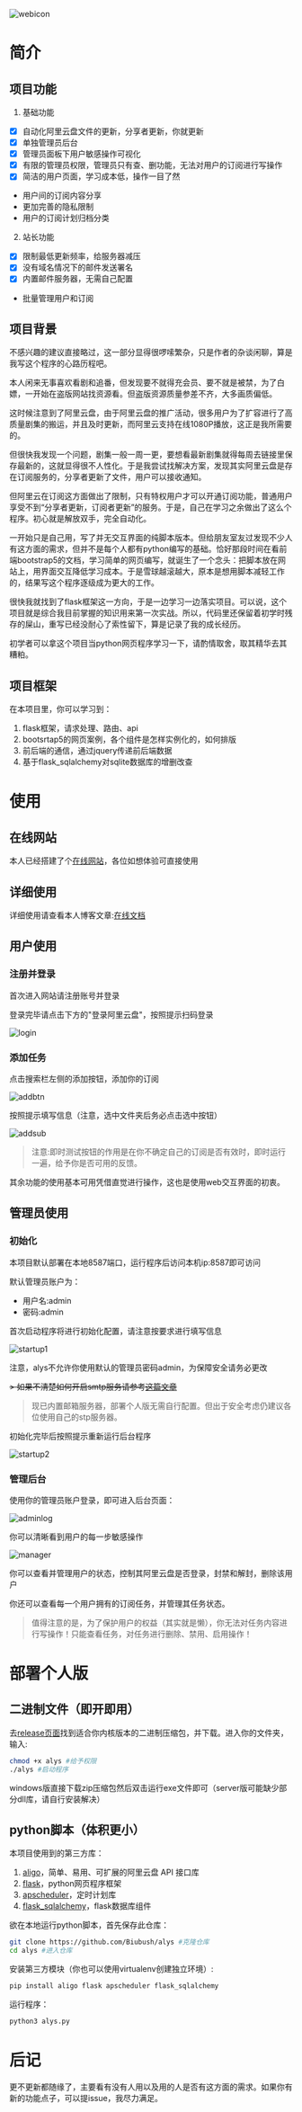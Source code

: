 ![webicon](https://github.com/Biubush/img/raw/main/webicon.png)
# 简介
## 项目功能

1. 基础功能

- [x] 自动化阿里云盘文件的更新，分享者更新，你就更新
- [x] 单独管理员后台
- [x] 管理员面板下用户敏感操作可视化
- [x] 有限的管理员权限，管理员只有查、删功能，无法对用户的订阅进行写操作
- [x] 简洁的用户页面，学习成本低，操作一目了然
- 用户间的订阅内容分享
- 更加完善的隐私限制
- 用户的订阅计划归档分类

2. 站长功能

- [x] 限制最低更新频率，给服务器减压
- [x] 没有域名情况下的邮件发送署名
- [x] 内置邮件服务器，无需自己配置
- 批量管理用户和订阅

## 项目背景

不感兴趣的建议直接略过，这一部分显得很啰嗦繁杂，只是作者的杂谈闲聊，算是我写这个程序的心路历程吧。

本人闲来无事喜欢看剧和追番，但发现要不就得充会员、要不就是被禁，为了白嫖，一开始在盗版网站找资源看。但盗版资源质量参差不齐，大多画质偏低。

这时候注意到了阿里云盘，由于阿里云盘的推广活动，很多用户为了扩容进行了高质量剧集的搬运，并且及时更新，而阿里云支持在线1080P播放，这正是我所需要的。

但很快我发现一个问题，剧集一般一周一更，要想看最新剧集就得每周去链接里保存最新的，这就显得很不人性化。于是我尝试找解决方案，发现其实阿里云盘是存在订阅服务的，分享者更新了文件，用户可以接收通知。

但阿里云在订阅这方面做出了限制，只有特权用户才可以开通订阅功能，普通用户享受不到“分享者更新，订阅者更新”的服务。于是，自己在学习之余做出了这么个程序。初心就是解放双手，完全自动化。

一开始只是自己用，写了并无交互界面的纯脚本版本。但给朋友室友过发现不少人有这方面的需求，但并不是每个人都有python编写的基础。恰好那段时间在看前端bootstrap5的文档，学习简单的网页编写，就诞生了一个念头：把脚本放在网站上，用界面交互降低学习成本。于是雪球越滚越大，原本是想用脚本减轻工作的，结果写这个程序逐级成为更大的工作。

很快我就找到了flask框架这一方向，于是一边学习一边落实项目。可以说，这个项目就是综合我目前掌握的知识用来第一次实战。所以，代码里还保留着初学时残存的屎山，重写已经没耐心了索性留下，算是记录了我的成长经历。

初学者可以拿这个项目当python网页程序学习一下，请酌情取舍，取其精华去其糟粕。

## 项目框架

在本项目里，你可以学习到：
1. flask框架，请求处理、路由、api
2. bootsrtap5的网页案例，各个组件是怎样实例化的，如何排版
3. 前后端的通信，通过jquery传递前后端数据
4. 基于flask_sqlalchemy对sqlite数据库的增删改查

# 使用

## 在线网站
本人已经搭建了个[在线网站](https://alys.biubush.cn)，各位如想体验可直接使用

## 详细使用

详细使用请查看本人博客文章:[在线文档](https://blog.biubush.cn/archives/alys)

## 用户使用

### 注册并登录

首次进入网站请注册账号并登录

登录完毕请点击下方的"登录阿里云盘"，按照提示扫码登录

![login](https://github.com/Biubush/img/raw/main/login.png)

### 添加任务

点击搜索栏左侧的添加按钮，添加你的订阅

![addbtn](https://github.com/Biubush/img/raw/main/addbtn.png)

按照提示填写信息（注意，选中文件夹后务必点击选中按钮）

![addsub](https://github.com/Biubush/img/raw/main/addsub.png)

> 注意:即时测试按钮的作用是在你不确定自己的订阅是否有效时，即时运行一遍，给予你是否可用的反馈。

其余功能的使用基本可用凭借直觉进行操作，这也是使用web交互界面的初衷。

## 管理员使用

### 初始化

本项目默认部署在本地8587端口，运行程序后访问本机ip:8587即可访问

默认管理员账户为：

- 用户名:admin
- 密码:admin

首次启动程序将进行初始化配置，请注意按要求进行填写信息

![startup1](https://github.com/Biubush/img/raw/main/startup1.png)

注意，alys不允许你使用默认的管理员密码admin，为保障安全请务必更改

~~> 如果不清楚如何开启smtp服务请参考[这篇文章](https://zhuanlan.zhihu.com/p/551399559)~~

> 现已内置邮箱服务器，部署个人版无需自行配置。但出于安全考虑仍建议各位使用自己的stp服务器。

初始化完毕后按照提示重新运行后台程序

![startup2](https://github.com/Biubush/img/raw/main/startup2.png)

### 管理后台

使用你的管理员账户登录，即可进入后台页面：

![adminlog](https://github.com/Biubush/img/raw/main/adminlog.png)

你可以清晰看到用户的每一步敏感操作

![manager](https://github.com/Biubush/img/raw/main/manager.png)

你可以查看并管理用户的状态，控制其阿里云盘是否登录，封禁和解封，删除该用户

你还可以查看每一个用户拥有的订阅任务，并管理其任务状态。

> 值得注意的是，为了保护用户的权益（其实就是懒），你无法对任务内容进行写操作！只能查看任务，对任务进行删除、禁用、启用操作！

# 部署个人版
## 二进制文件（即开即用）

去[release页面](https://github.com/Biubush/alys/releases)找到适合你内核版本的二进制压缩包，并下载。进入你的文件夹，输入:

```bash
chmod +x alys #给予权限
./alys #启动程序
```

windows版直接下载zip压缩包然后双击运行exe文件即可（server版可能缺少部分dll库，请自行安装解决）

## python脚本（体积更小）

本项目使用到的第三方库：
1. [aligo](https://github.com/foyoux/aligo)，简单、易用、可扩展的阿里云盘 API 接口库
2. [flask](https://github.com/pallets/flask)，python网页程序框架
3. [apscheduler](https://github.com/agronholm/apscheduler)，定时计划库
4. [flask_sqlalchemy](https://github.com/pallets-eco/flask-sqlalchemy)，flask数据库组件

欲在本地运行python脚本，首先保存此仓库：

```bash
git clone https://github.com/Biubush/alys #克隆仓库
cd alys #进入仓库
```

安装第三方模块（你也可以使用virtualenv创建独立环境）:

```bash
pip install aligo flask apscheduler flask_sqlalchemy
```

运行程序：

```bash
python3 alys.py
```

# 后记

更不更新都随缘了，主要看有没有人用以及用的人是否有这方面的需求。如果你有新的功能点子，可以提issue，我尽力满足。